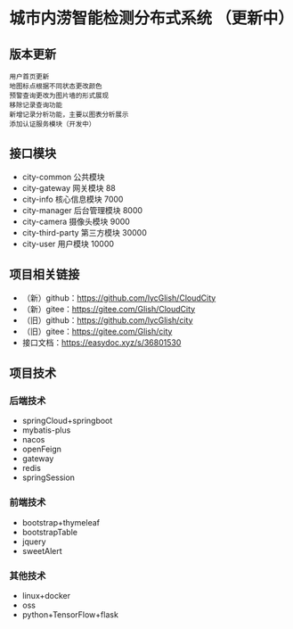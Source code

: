 # 城市内涝智能检测分布式系统 （更新中）  

## 版本更新  

    用户首页更新  
    地图标点根据不同状态更改颜色  
    预警查询更改为图片墙的形式展现  
    移除记录查询功能  
    新增记录分析功能，主要以图表分析展示  
    添加认证服务模块（开发中）    

## 接口模块  

 * city-common          公共模块        
 * city-gateway         网关模块               88  
 * city-info            核心信息模块          7000  
 * city-manager         后台管理模块          8000  
 * city-camera          摄像头模块            9000  
 * city-third-party     第三方模块           30000  
 * city-user            用户模块             10000

## 项目相关链接  

 * （新）github：https://github.com/lycGlish/CloudCity  
 * （新）gitee：https://gitee.com/Glish/CloudCity  
 * （旧）github：https://github.com/lycGlish/city  
 * （旧）gitee：https://gitee.com/Glish/city  
 * 接口文档：https://easydoc.xyz/s/36801530  

## 项目技术

### 后端技术  

 *  springCloud+springboot  
 *  mybatis-plus  
 *  nacos  
 *  openFeign  
 *  gateway  
 *  redis  
 *  springSession  
 
### 前端技术  

 *  bootstrap+thymeleaf  
 *  bootstrapTable  
 *  jquery  
 *  sweetAlert  

### 其他技术  

 *  linux+docker  
 *  oss  
 *  python+TensorFlow+flask  